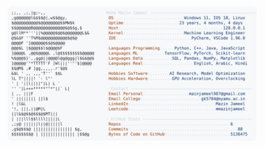 <picture>
  <source srcset="https://raw.githubusercontent.com/mmazinjameel/mmazinjameel/main/dark_mode.svg?v=1741493342" media="(prefers-color-scheme: dark)">
  <img src="https://raw.githubusercontent.com/mmazinjameel/mmazinjameel/main/light_mode.svg?v=1741493342">
</picture>
